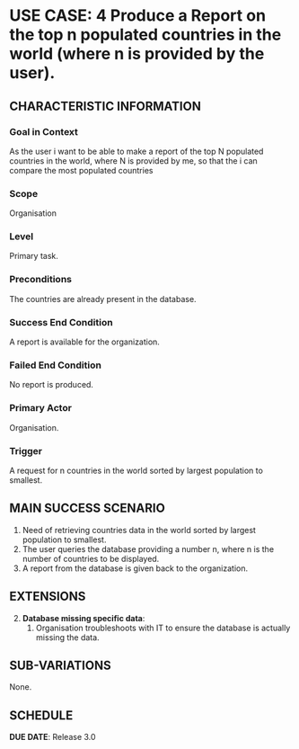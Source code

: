 # USE CASE: 4 Produce a Report on the top n populated countries in the world (where n is provided by the user).

## CHARACTERISTIC INFORMATION

### Goal in Context

As the user i want to be able to make a report of the top N populated countries in the world, where N is provided by me, so that the i can compare the most populated countries

### Scope

Organisation

### Level

Primary task.

### Preconditions

The countries are already present in the database.

### Success End Condition

A report is available for the organization.

### Failed End Condition

No report is produced.

### Primary Actor

Organisation.

### Trigger

A request for n countries in the world sorted by largest population to smallest.

## MAIN SUCCESS SCENARIO

1. Need of retrieving countries data in the world sorted by largest population to smallest.
2. The user queries the database providing a number n, where n is the number of countries to be displayed. 
3. A report from the database is given back to the organization.

## EXTENSIONS

2. **Database missing specific data**:
    1. Organisation troubleshoots with IT to ensure the database is actually missing the data. 
## SUB-VARIATIONS

None.

## SCHEDULE

**DUE DATE**: Release 3.0